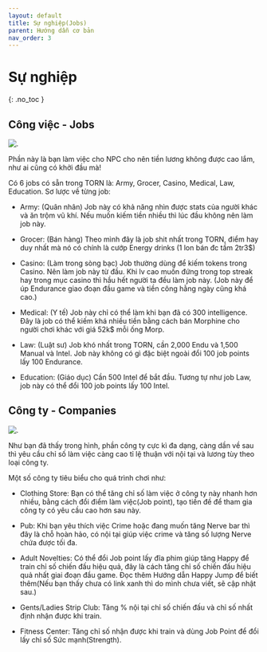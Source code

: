 ```yaml
---
layout: default
title: Sự nghiệp(Jobs)
parent: Hướng dẫn cơ bản
nav_order: 3
---
```


# Sự nghiệp
{: .no_toc }

## Công việc - Jobs

![.](https://i.imgur.com/USEd6fz.png)

Phần này là bạn làm việc cho NPC cho nên tiền lương không được cao lắm, như ai cũng có khởi đầu mà!

Có 6 jobs có sẵn trong TORN là: Army, Grocer, Casino, Medical, Law, Education. Sơ lược về từng job:

- Army: (Quân nhân) Job này có khả năng nhìn được stats của người khác và ăn trộm vũ khí. Nếu muốn kiếm tiền nhiều thì lúc đầu không nên làm job này.

- Grocer: (Bán hàng) Theo mình đây là job shit nhất trong TORN, điểm hay duy nhất mà nó có chính là cướp Energy drinks (1 lon bán đc tầm 2tr3$)

- Casino: (Làm trong sòng bạc) Job thường dùng để kiếm tokens trong Casino. Nên làm job này từ đầu. Khi lv cao muốn đứng trong top streak hay trong mục casino thì hầu hết người ta đều làm job này. (Job này để úp Endurance giao đoạn đầu game và tiền công hằng ngày cũng khá cao.)

- Medical: (Y tế) Job này chỉ có thể làm khi bạn đã có 300 intelligence. Đây là job có thể kiếm khá nhiều tiền bằng cách bán Morphine cho người chơi khác với giá 52k$ mỗi ống Morp.

- Law: (Luật sư) Job khó nhất trong TORN, cần 2,000 Endu và 1,500 Manual và Intel. Job này không có gì đặc biệt ngoài đổi 100 job points lấy 100 Endurance.

- Education: (Giáo dục) Cần 500 Intel để bắt đầu. Tương tự như job Law, job này có thể đổi 100 job points lấy 100 Intel.

## Công ty - Companies

![.](https://i.imgur.com/rVgeBka.png)

Như bạn đã thấy trong hình, phần công ty cực kì đa dạng, càng dần về sau thì yêu cầu chỉ số làm việc càng cao tỉ lệ thuận với nội tại và lương tùy theo loại công ty.

Một số công ty tiêu biểu cho quá trình chơi như:

- Clothing Store: Bạn có thể tăng chỉ số làm việc ở công ty này nhanh hơn nhiều, bằng cách đổi điểm làm việc(Job point), tạo tiền đề để tham gia công ty có yêu cầu cao hơn sau này.

- Pub: Khi bạn yêu thích việc Crime hoặc đang muốn tăng Nerve bar thì đây là chỗ hoàn hảo, có nội tại giúp việc crime và tăng số lượng Nerve chứa được tối đa.

- Adult Novelties: Có thể đổi Job point lấy đĩa phim giúp tăng Happy để train chỉ số chiến đấu hiệu quả, đây là cách tăng chỉ số chiến đấu hiệu quả nhất giai đoạn đầu game. Đọc thêm Hướng dẫn Happy Jump để biết thêm(Nếu bạn thấy chưa có link xanh thì do mình chưa viết, sẽ cập nhật sau.)

- Gents/Ladies Strip Club: Tăng % nội tại chỉ số chiến đấu và chỉ số nhất định nhận được khi train.

- Fitness Center: Tăng chỉ số nhận được khi train và dùng Job Point để đổi lấy chỉ số Sức mạnh(Strength).
